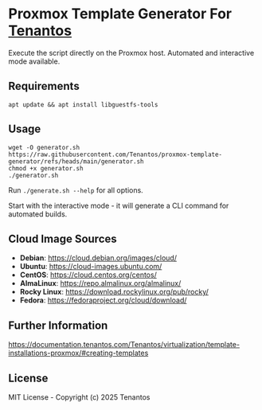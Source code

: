 # Proxmox Template Generator For [Tenantos](https://tenantos.com)

Execute the script directly on the Proxmox host. Automated and interactive mode available.

## Requirements

```
apt update && apt install libguestfs-tools
```

## Usage

```
wget -O generator.sh https://raw.githubusercontent.com/Tenantos/proxmox-template-generator/refs/heads/main/generator.sh
chmod +x generator.sh
./generator.sh
```

Run `./generate.sh --help` for all options.

Start with the interactive mode - it will generate a CLI command for automated builds.

## Cloud Image Sources

- **Debian**: https://cloud.debian.org/images/cloud/
- **Ubuntu**: https://cloud-images.ubuntu.com/
- **CentOS**: https://cloud.centos.org/centos/
- **AlmaLinux**: https://repo.almalinux.org/almalinux/
- **Rocky Linux**: https://download.rockylinux.org/pub/rocky/
- **Fedora**: https://fedoraproject.org/cloud/download/

## Further Information

https://documentation.tenantos.com/Tenantos/virtualization/template-installations-proxmox/#creating-templates

## License

MIT License - Copyright (c) 2025 Tenantos